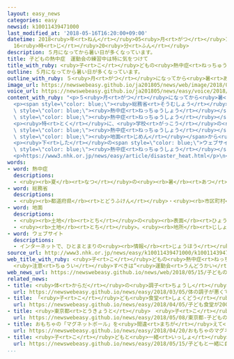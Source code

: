 ```yaml
---
layout: easy_news
categories: easy
newsid: k10011439471000
last_modified_at: '2018-05-16T16:20:00+09:00'
datetime: 2018<ruby>年<rt>ねん</rt></ruby>05<ruby>月<rt>がつ</rt></ruby>16<ruby>日<rt>にち</rt></ruby>
  16<ruby>時<rt>じ</rt></ruby>20<ruby>分<rt>ふん</rt></ruby>
description: ５月になってから暑い日が多くなっています。
title: 子どもの熱中症　運動会の練習中は特に気をつけて
title_with_ruby: <ruby>子<rt>こ</rt></ruby>どもの<ruby>熱中症<rt>ねっちゅうしょう</rt></ruby>　<ruby>運動会<rt>うんどうかい</rt></ruby>の<ruby>練習<rt>れんしゅう</rt></ruby><ruby>中<rt>ちゅう</rt></ruby>は<ruby>特<rt>とく</rt></ruby>に<ruby>気<rt>き</rt></ruby>をつけて
outline: ５月になってから暑い日が多くなっています。
outline_with_ruby: ５<ruby>月<rt>がつ</rt></ruby>になってから<ruby>暑<rt>あつ</rt></ruby>い<ruby>日<rt>ひ</rt></ruby>が<ruby>多<rt>おお</rt></ruby>くなっています。
image_url: https://newswebeasy.github.io/ja201805/news/web/image/2018/05/15/K10011439471_1805151816_1805151838_01_02.jpg
voice_url: https://newswebeasy.github.io/ja201805/news/easy/voice/2018/05/16/k10011439471000.mp4
content_with_ruby: "<p>５<ruby>月<rt>がつ</rt></ruby>になってから<ruby>暑<rt>あつ</rt></ruby>い<ruby>日<rt>ひ</rt></ruby>が<ruby>多<rt>おお</rt></ruby>くなっています。１５<ruby>日<rt>にち</rt></ruby>は３０℃<ruby>以上<rt>いじょう</rt></ruby>になった<ruby>所<rt>ところ</rt></ruby>がたくさんありました。</p>\n\
  <p><span style=\"color: blue;\"><ruby>総務省<rt>そうむしょう</rt></ruby></span>によると、<span\
  \ style=\"color: blue;\"><ruby>熱中症<rt>ねっちゅうしょう</rt></ruby></span>になる<ruby>人<rt>ひと</rt></ruby>は５<ruby>月<rt>がつ</rt></ruby>ごろから<ruby>増<rt>ふ</rt></ruby>えます。まだ<ruby>体<rt>からだ</rt></ruby>が<ruby>暑<rt>あつ</rt></ruby>さに<ruby>慣<rt>な</rt></ruby>れていないためです。５<ruby>月<rt>がつ</rt></ruby>に<span\
  \ style=\"color: blue;\"><ruby>熱中症<rt>ねっちゅうしょう</rt></ruby></span>で<ruby>病院<rt>びょういん</rt></ruby>に<ruby>運<rt>はこ</rt></ruby>ばれた<ruby>人<rt>ひと</rt></ruby>は<ruby>毎年<rt>まいとし</rt></ruby>３０００<ruby>人<rt>にん</rt></ruby>ぐらいいます。</p>\n\
  <p><ruby>特<rt>とく</rt></ruby>に、<ruby>学校<rt>がっこう</rt></ruby>の<ruby>運動会<rt>うんどうかい</rt></ruby>の<ruby>練習<rt>れんしゅう</rt></ruby><ruby>中<rt>ちゅう</rt></ruby>に<span\
  \ style=\"color: blue;\"><ruby>熱中症<rt>ねっちゅうしょう</rt></ruby></span>になる<ruby>子<rt>こ</rt></ruby>どもが<ruby>多<rt>おお</rt></ruby>くなっています。<ruby>子<rt>こ</rt></ruby>どもは<ruby>背<rt>せ</rt></ruby>が<ruby>低<rt>ひく</rt></ruby>くて<ruby>熱<rt>あつ</rt></ruby>い<span\
  \ style=\"color: blue;\"><ruby>地面<rt>じめん</rt></ruby></span>から<ruby>近<rt>ちか</rt></ruby>いことなどが<ruby>理由<rt>りゆう</rt></ruby>です。このため、<ruby>外<rt>そと</rt></ruby>で<ruby>運動会<rt>うんどうかい</rt></ruby>の<ruby>練習<rt>れんしゅう</rt></ruby>などをする<ruby>場合<rt>ばあい</rt></ruby>は、ときどき<ruby>水<rt>みず</rt></ruby>を<ruby>飲<rt>の</rt></ruby>んだり、<ruby>涼<rt>すず</rt></ruby>しい<ruby>所<rt>ところ</rt></ruby>で<ruby>休<rt>やす</rt></ruby>んだりすることが<ruby>必要<rt>ひつよう</rt></ruby>です。</p>\n\
  <p><ruby>下<rt>した</rt></ruby>の<span style=\"color: blue;\">ウェブサイト</span>には、<span\
  \ style=\"color: blue;\"><ruby>熱中症<rt>ねっちゅうしょう</rt></ruby></span>にならないために<ruby>気<rt>き</rt></ruby>をつけることが、やさしい<ruby>日本語<rt>にほんご</rt></ruby>で<ruby>書<rt>か</rt></ruby>いてあります。</p>\n\
  <p>https://www3.nhk.or.jp/news/easy/article/disaster_heat.html</p>\n<p></p>\n<p></p>"
words:
- word: 熱中症
  descriptions:
  - <ruby><rb>夏</rb><rt>なつ</rt></ruby>の<ruby><rb>暑</rb><rt>あつ</rt></ruby>さなどで、<ruby><rb>熱</rb><rt>ねつ</rt></ruby>が<ruby><rb>体内</rb><rt>たいない</rt></ruby>にたまって<ruby><rb>起</rb><rt>お</rt></ruby>こる<ruby><rb>病気</rb><rt>びょうき</rt></ruby>。ひどい<ruby><rb>頭痛</rb><rt>ずつう</rt></ruby>がしたり、<ruby><rb>気</rb><rt>き</rt></ruby>を<ruby><rb>失</rb><rt>うしな</rt></ruby>ったりする。
- word: 総務省
  descriptions:
  - <ruby><rb>都道府県</rb><rt>とどうふけん</rt></ruby>・<ruby><rb>市区町村</rb><rt>しくちょうそん</rt></ruby>などの<ruby><rb>地方自治体</rb><rt>ちほうじちたい</rt></ruby>や<ruby><rb>選挙</rb><rt>せんきょ</rt></ruby>の<ruby><rb>世話</rb><rt>せわ</rt></ruby>、<ruby><rb>郵便</rb><rt>ゆうびん</rt></ruby>・<ruby><rb>郵便貯金</rb><rt>ゆうびんちょきん</rt></ruby>・<ruby><rb>簡易保険</rb><rt>かんいほけん</rt></ruby>・<ruby><rb>電気通信</rb><rt>でんきつうしん</rt></ruby>などについての<ruby><rb>仕事</rb><rt>しごと</rt></ruby>をする、<ruby><rb>国</rb><rt>くに</rt></ruby>の<ruby><rb>役所</rb><rt>やくしょ</rt></ruby>。
- word: 地面
  descriptions:
  - <ruby><rb>土地</rb><rt>とち</rt></ruby>の<ruby><rb>表面</rb><rt>ひょうめん</rt></ruby>。<ruby><rb>土</rb><rt>つち</rt></ruby>の<ruby><rb>上</rb><rt>うえ</rt></ruby>。<ruby><rb>地上</rb><rt>ちじょう</rt></ruby>。<ruby><rb>地</rb><rt>じ</rt></ruby>べた。
  - <ruby><rb>土地</rb><rt>とち</rt></ruby>。<ruby><rb>地所</rb><rt>じしょ</rt></ruby>。
- word: ウェブサイト
  descriptions:
  - インターネットで、ひとまとまりの<ruby><rb>情報</rb><rt>じょうほう</rt></ruby>が<ruby><rb>置</rb><rt>お</rt></ruby>かれている<ruby><rb>場所</rb><rt>ばしょ</rt></ruby>。サイト。
source_url: http://www3.nhk.or.jp/news/easy/k10011439471000/k10011439471000.html
web_title_with_ruby: <ruby>子<rt>こ</rt></ruby>どもの<ruby>熱中症<rt>ねっちゅうしょう</rt></ruby>
  <ruby>注意<rt>ちゅうい</rt></ruby>すべきは“<ruby>運動会<rt>うんどうかい</rt></ruby>の<ruby>練習<rt>れんしゅう</rt></ruby>”
web_news_url: https://newswebeasy.github.io/news/web/2018/05/15/子どもの熱中症-注意すべきは運動会の練習
related_news:
- title: <ruby>体<rt>からだ</rt></ruby>の<ruby>調子<rt>ちょうし</rt></ruby>が<ruby>悪<rt>わる</rt></ruby>くて<ruby>学校<rt>がっこう</rt></ruby>を<ruby>休<rt>やす</rt></ruby>む<ruby>子<rt>こ</rt></ruby>ども「<ruby>体<rt>からだ</rt></ruby>と<ruby>心<rt>こころ</rt></ruby>の<ruby>治療<rt>ちりょう</rt></ruby>が<ruby>大切<rt>たいせつ</rt></ruby>」
  url: https://newswebeasy.github.io/news/easy/2018/03/05/体の調子が悪くて学校を休む子ども体と心の治療が大切
- title: 「<ruby>子<rt>こ</rt></ruby>ども<ruby>食堂<rt>しょくどう</rt></ruby>」が２０００<ruby>以上<rt>いじょう</rt></ruby>になる　おととしの７<ruby>倍<rt>ばい</rt></ruby>
  url: https://newswebeasy.github.io/news/easy/2018/04/05/子ども食堂が2000以上になる-おととしの7倍
- title: <ruby>東京都<rt>とうきょうと</rt></ruby>　<ruby>子<rt>こ</rt></ruby>どもの７０％がスマートフォンなどを<ruby>使<rt>つか</rt></ruby>っている
  url: https://newswebeasy.github.io/news/easy/2018/05/08/東京都-子どもの70がスマートフォンなどを使っている
- title: おもちゃの「マグネットボール」を<ruby>間違<rt>まちが</rt></ruby>えて<ruby>飲<rt>の</rt></ruby>む<ruby>事故<rt>じこ</rt></ruby>が<ruby>多<rt>おお</rt></ruby>い
  url: https://newswebeasy.github.io/news/easy/2018/04/20/おもちゃのマグネットボールを間違えて飲む事故が多い
- title: <ruby>子<rt>こ</rt></ruby>どもと<ruby>一緒<rt>いっしょ</rt></ruby>に<ruby>自転車<rt>じてんしゃ</rt></ruby>に<ruby>乗<rt>の</rt></ruby>ったときの<ruby>事故<rt>じこ</rt></ruby>が<ruby>続<rt>つづ</rt></ruby>いている
  url: https://newswebeasy.github.io/news/easy/2018/05/15/子どもと一緒に自転車に乗ったときの事故が続いている
...
```

